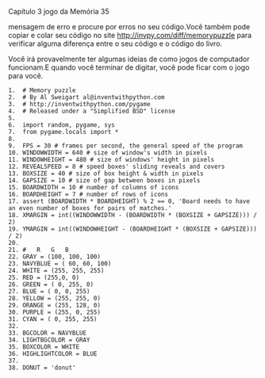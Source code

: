 Capítulo 3 jogo da Memória 35

mensagem de erro e procure por erros no seu código.Você também pode copiar e colar seu código no site http://invpy.com/diff/memorypuzzle para verificar alguma diferença entre o seu código e o código do livro.

Você irá provavelmente ter algumas ideias de como jogos de computador funcionam.E quando você terminar de digitar, você pode ficar com o jogo para você.

    1.  # Memory puzzle
    2.  # By Al Sweigart al@inventwithpython.com
    3.  # http://inventwithpython.com/pygame
    4.  # Released under a "Simplified BSD" license
    5. 
    6.  import random, pygame, sys
    7.  from pygame.locals import *
    8. 
    9.  FPS = 30 # frames per second, the general speed of the program
    10. WINDOWWIDTH = 640 # size of window's width in pixels
    11. WINDOWHEIGHT = 480 # size of windows' height in pixels
    12. REVEALSPEED = 8 # speed boxes' sliding reveals and covers
    13. BOXSIZE = 40 # size of box height & width in pixels
    14. GAPSIZE = 10 # size of gap between boxes in pixels
    15. BOARDWIDTH = 10 # number of columns of icons
    16. BOARDHEIGHT = 7 # number of rows of icons
    17. assert (BOARDWIDTH * BOARDHEIGHT) % 2 == 0, 'Board needs to have an even number of boxes for pairs of matches.'
    18. XMARGIN = int((WINDOWWIDTH - (BOARDWIDTH * (BOXSIZE + GAPSIZE))) / 2)
    19. YMARGIN = int((WINDOWHEIGHT - (BOARDHEIGHT * (BOXSIZE + GAPSIZE))) / 2)
    20. 
    21. #   R   G   B
    22. GRAY = (100, 100, 100)
    23. NAVYBLUE = ( 60, 60, 100)
    24. WHITE = (255, 255, 255)
    25. RED = (255,0, 0)
    26. GREEN = ( 0, 255, 0)
    27. BLUE = ( 0, 0, 255)
    28. YELLOW = (255, 255, 0)
    29. ORANGE = (255, 128, 0)
    30. PURPLE = (255, 0, 255)
    31. CYAN = ( 0, 255, 255)
    32. 
    33. BGCOLOR = NAVYBLUE
    34. LIGHTBGCOLOR = GRAY
    35. BOXCOLOR = WHITE
    36. HIGHLIGHTCOLOR = BLUE
    37. 
    38. DONUT = 'donut'
